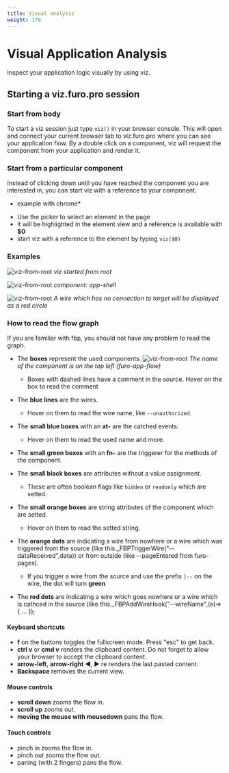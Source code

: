 ```yaml
---
title: Visual analysis
weight: 170
---
```


# Visual Application Analysis
Inspect your application logic visually by using viz.

## Starting a viz.furo.pro session
### Start from **body**
To start a viz session just type `viz()` in your browser console.
This will open and connect your current browser tab to viz.furo.pro where you can see your application flow.
By a double click on a component, viz will request the component from your application and render it.

### Start from a particular component
Instead of clicking down until you have reached the component you are interested in, you can start viz with a reference to your component.

* example with chrome*
- Use the picker to select an element in the page
- it will be highlighted in the element view and a reference is available with **$0**
- start viz with a reference to the element by typing `viz($0)`

### Examples

![viz-from-root](/viz-from-root.png#max) 
*viz started from root*

![viz-from-root](/app-shell.png#max) 
*component: app-shell*

![viz-from-root](/unconnected.png#max) 
*A wire which has no connection to target will be displayed as a red circle*


### How to read the flow graph
If you are familiar with fbp, you should not have any problem to read the graph. 

* The **boxes** represent the used components.
![viz-from-root](/component.png)
*The name of the component is on the top left (furo-app-flow)*
   * Boxes with dashed lines have a comment in the source. Hover on the box to read the comment


* The **blue lines** are the wires. 
  * Hover on them to read the wire name, like `--unauthorized`.

* The **small blue boxes** with an **at-** are the catched events. 
  * Hover on them to read the used name and more.

* The **small green boxes** with an **fn-** are the triggerer for the methods of the component.

* The **small black boxes** are attributes without a value assignment.
  * These are often boolean flags like `hidden` or `readonly` which are setted.

* The **small orange boxes** are string attributes of the component which are setted. 
  * Hover on them to read the setted string.

* The **orange dots** are indicating a wire from nowhere or a wire which was triggered from the source (like this._FBPTriggerWire("--dataReceived",data)) or from outside (like --pageEntered from furo-pages).
  * If you trigger a wire from the source and use the prefix `|--` on the wire, the dot will turn **green**

* The **red dots** are indicating a wire which goes nowhere or a wire which is cathced in the source (like this._FBPAddWireHook("--wireName",(e)=>{ ... });

#### Keyboard shortcuts
* **f** on the buttons toggles the fullscreen mode. Press "esc" to get back.
* **ctrl v** or **cmd v** renders the clipboard content. Do not forget to allow your browser to accept the clipboard content.
* **arrow-left**, **arrow-right** ◀, ▶ re renders the last pasted content.
* **Backspace** removes the current view.

#### Mouse controls
* **scroll down** zooms the flow in.
* **scroll up** zooms  out.
* **moving the mouse with mousedown** pans the flow.

#### Touch controls

* pinch in zooms the flow in.
* pinch out zooms the flow out.
* paning (with 2 fingers) pans the flow.
